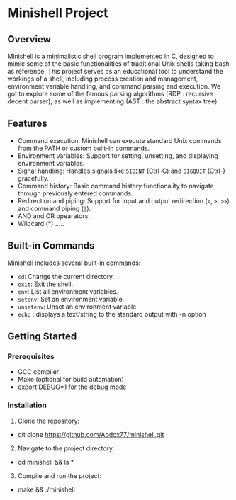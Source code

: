 # Minishell Project

## Overview
Minishell is a minimalistic shell program implemented in C, designed to mimic some of the basic functionalities of traditional Unix shells taking bash as reference. This project serves as an educational tool to understand the workings of a shell, including process creation and management, environment variable handling, and command parsing and execution.
We got to explore some of the famous parsing algorithms (RDP : recursive decent parser), as well as implementing (AST : the abstract syntax tree)

## Features
- Command execution: Minishell can execute standard Unix commands from the PATH or custom built-in commands.
- Environment variables: Support for setting, unsetting, and displaying environment variables.
- Signal handling: Handles signals like `SIGINT` (Ctrl-C) and `SIGQUIT` (Ctrl-\) gracefully.
- Command history: Basic command history functionality to navigate through previously entered commands.
- Redirection and piping: Support for input and output redirection (`<`, `>`, `>>`) and command piping (`|`).
- AND and OR opearators.
- Wildcard (*) .....

## Built-in Commands
Minishell includes several built-in commands:
- `cd`: Change the current directory.
- `exit`: Exit the shell.
- `env`: List all environment variables.
- `setenv`: Set an environment variable.
- `unsetenv`: Unset an environment variable.
- `echo` : displays a text/string to the standard output with -n option 

## Getting Started

### Prerequisites
- GCC compiler
- Make (optional for build automation)
- export DEBUG=1 for the debug mode

### Installation
1. Clone the repository:
  - git clone https://github.com/Abdox77/minishell.git

2. Navigate to the project directory:
  - cd minishell && ls *

3. Compile and run the project:
 - make && ./minishell
